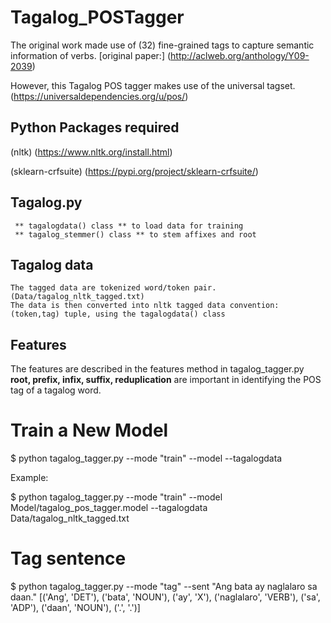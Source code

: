 # Tagalog_POSTagger

The original work made use of (32) fine-grained tags to capture semantic information of verbs.
[original paper:] (http://aclweb.org/anthology/Y09-2039)

However, this Tagalog POS tagger makes use of the universal tagset. (https://universaldependencies.org/u/pos/)

## Python Packages required

  (nltk) (https://www.nltk.org/install.html)

  (sklearn-crfsuite) (https://pypi.org/project/sklearn-crfsuite/)

## Tagalog.py 
     ** tagalogdata() class ** to load data for training
     ** tagalog_stemmer() class ** to stem affixes and root

## Tagalog data
    The tagged data are tokenized word/token pair. (Data/tagalog_nltk_tagged.txt)
    The data is then converted into nltk tagged data convention: (token,tag) tuple, using the tagalogdata() class
    
## Features
   The features are described in the features method in tagalog_tagger.py
   **root, prefix, infix, suffix, reduplication** are important in identifying the POS tag of a tagalog word.

# Train a New Model
  
  $ python tagalog_tagger.py --mode "train" --model <modelname> --tagalogdata <trainingdata>
  
  Example:
  
  $ python tagalog_tagger.py --mode "train" --model Model/tagalog_pos_tagger.model --tagalogdata Data/tagalog_nltk_tagged.txt

   
# Tag sentence
  
  $ python tagalog_tagger.py --mode "tag" --sent "Ang bata ay naglalaro sa daan."
  [('Ang', 'DET'), ('bata', 'NOUN'), ('ay', 'X'), ('naglalaro', 'VERB'), ('sa', 'ADP'), ('daan', 'NOUN'), ('.', '.')]
 

